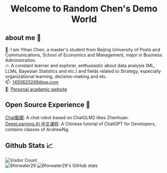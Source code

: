 <h1 align="center">
   Welcome to Random Chen's Demo World
</h1>

## about me 👋
👀: I am Yihan Chen, a master's student from Beijing University of Posts and Communications, School of Economics and Management, major in Business Administration.  
🔥: A constant learner and explorer, enthusiastic about data analysis (ML, LLMs, Bayesian Statistics and etc.) and fields related to Strategy, especially organizational learning, decision-making and etc.  
📫: [1450620249@qq.com](1450620249@qq.com)  
📢: [Personal acadamic website](https://chenyihan.netlify.app/)  

## Open Source Experience 🎏
[Chat甄嬛](https://github.com/LLLM-Lab/xfg-huanhuan): A chat robot based on ChatGLM2 likes Zhenhuan.  
[DeepLearning.AI 中文课程](https://github.com/datawhalechina/prompt-engineering-for-developers): A Chinese tutorial of ChatGPT for Developers, contains classes of AndrewNg.  

## Github  Stats 📈
![Visitor Count](https://profile-counter.glitch.me/6forwater29/count.svg)  
<img src="https://github-readme-stats.vercel.app/api/top-langs?username=6forwater29&layout=compact&include_all_commits=true&count_private=true&show_icons=true&line_height=20&title_color=7A7ADB&icon_color=2234AE&text_color=D3D3D3&bg_color=0,000000,130F40" alt="6forwater29" />
![6forwater29's GitHub stats](https://github-readme-stats.vercel.app/api?username=6forwater29&show_icons=true&theme=tokyonight)
<!--
**6forwater29/6forwater29** is a ✨ _special_ ✨ repository because its `README.md` (this file) appears on your GitHub profile.

Here are some ideas to get you started:

- 🔭 I’m currently working on ...
- 🌱 I’m currently learning ...
- 👯 I’m looking to collaborate on ...
- 🤔 I’m looking for help with ...
- 💬 Ask me about ...
- 📫 How to reach me: ...
- 😄 Pronouns: ...
- ⚡ Fun fact: ...
-->
